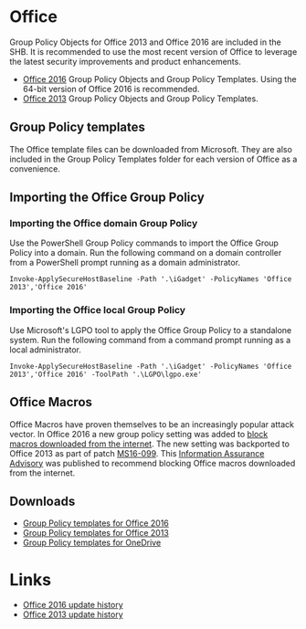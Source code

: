 # Office
Group Policy Objects for Office 2013 and Office 2016 are included in the SHB. It is recommended to use the most recent version of Office to leverage the latest security improvements and product enhancements. 
 * [Office 2016](./Office%202016) Group Policy Objects and Group Policy Templates. Using the 64-bit version of Office 2016 is recommended.
 * [Office 2013](./Office%202013) Group Policy Objects and Group Policy Templates.

## Group Policy templates
The Office template files can be downloaded from Microsoft. They are also included in the Group Policy Templates folder for each version of Office as a convenience.

## Importing the Office Group Policy

### Importing the Office domain Group Policy
Use the PowerShell Group Policy commands to import the Office Group Policy into a domain. Run the following command on a domain controller from a PowerShell prompt running as a domain administrator. 

```
Invoke-ApplySecureHostBaseline -Path '.\iGadget' -PolicyNames 'Office 2013','Office 2016'
```

### Importing the Office local Group Policy
Use Microsoft's LGPO tool to apply the Office Group Policy to a standalone system. Run the following command from a command prompt running as a local administrator.

```
Invoke-ApplySecureHostBaseline -Path '.\iGadget' -PolicyNames 'Office 2013','Office 2016' -ToolPath '.\LGPO\lgpo.exe'
```
## Office Macros

Office Macros have proven themselves to be an increasingly popular attack vector. In Office 2016 a new group policy setting was added to [block macros downloaded from the internet](https://blogs.technet.microsoft.com/mmpc/2016/03/22/new-feature-in-office-2016-can-block-macros-and-help-prevent-infection/). The new setting was backported to Office 2013 as part of patch [MS16-099](https://support.microsoft.com/en-us/kb/3177451). This [Information Assurance Advisory](https://www.iad.gov/iad/library/ia-advisories-alerts/blocking-macros-from-internet-originated-microsoft-office-files.cfm) was published to recommend blocking Office macros downloaded from the internet.

## Downloads
* [Group Policy templates for Office 2016](https://www.microsoft.com/en-us/download/details.aspx?id=49030)
* [Group Policy templates for Office 2013](https://www.microsoft.com/en-us/download/details.aspx?id=35554)
* [Group Policy templates for OneDrive](https://www.microsoft.com/en-us/download/details.aspx?id=50381)

# Links
* [Office 2016 update history](https://technet.microsoft.com/en-us/office/mt465751)
* [Office 2013 update history](https://support.microsoft.com/en-us/gp/office-2013-365-update)
